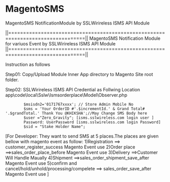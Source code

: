 # MagentoSMS
MagentoSMS NotificationModule by SSLWirireless ISMS API Module

||================================================================================||
  MagentoSMS Notification Module for variuos Event by SSLWirireless ISMS API Module
||================================================================================||

Instruction as follows

Step01:
 Copy/Upload Module Inner App directory  to Magento Site root folder.
 
Step02: SSLWirireless ISMS API Credential as Follwing Location
		app\code\local\Sslw\Ismsorderplace\Model\Observer.php
		
			$msisdn2='0171767xxxx'; // Store Admin Mobile No
			$sms = 'Your OrderID #'.$incrementId.' & Grand Total# '.$grandTotal.' Thank You @KHIKSHA';//May Change SMS Body here				
			$user ="Zero_Gravity"; [isms.sslwireless.com login user ]
			Password: UserPassword [isms.sslwireless.com login Password]
			$sid = "Stake Holder Name";	 
		

[For Developer:
They want to send SMS at 5 places.The places are given bellow with magento event as follow:
		1)Registration ==> customer_register_success Magento Event use
		2)Order place ==>sales_order_place_before Magento Event use
		3)Delivery ==>Customer Will Handle Maually 
		4)Shipment ==>sales_order_shipment_save_after Magento Event use
		5)confirm and cancel/hold/unhold/processing/compelete  ==> sales_order_save_after Magento Event use
		]
